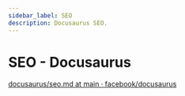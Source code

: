 ```yaml
---
sidebar_label: SEO
description: Docusaurus SEO.
---
```


# SEO - Docusaurus

[docusaurus/seo.md at main · facebook/docusaurus](https://github.com/facebook/docusaurus/blob/main/website/docs/seo.md)